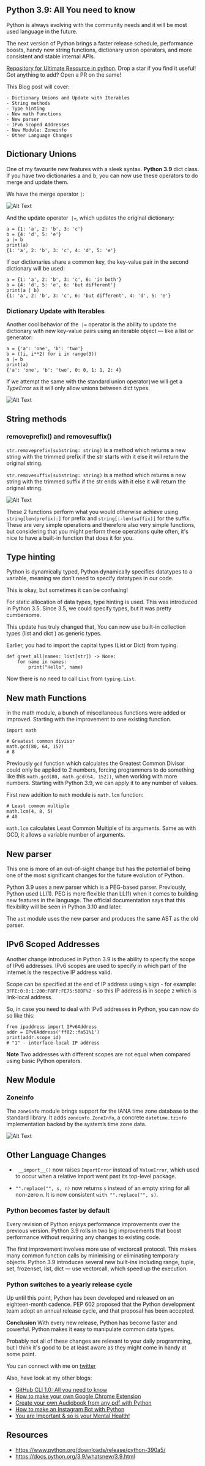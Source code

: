 ## Python 3.9: All You need to know

Python is always evolving with the community needs and it will be most used language in the future. 

The next version of Python brings a faster release schedule, performance boosts, handy new string functions, dictionary union operators, and more consistent and stable internal APIs.

[Repository for Ultimate Resource in python](https://github.com/ayushi7rawat/Ultimate-Python-Resource-Hub). Drop a star if you find it useful! Got anything to add? Open a PR on the same!

This Blog post will cover:
```
- Dictionary Unions and Update with Iterables
- String methods
- Type hinting
- New math Functions
- New parser
- IPv6 Scoped Addresses
- New Module: Zoneinfo
- Other Language Changes
```

## **Dictionary Unions**
One of my favourite new features with a sleek syntax. 
**Python 3.9** dict class. If you have two dictionaries a and b, you can now use these operators to do merge and update them.

We have the merge operator `|`:

![Alt Text](https://dev-to-uploads.s3.amazonaws.com/i/58uaf41f6uw8zaeq4bfw.png)

And the update operator` |=`, which updates the original dictionary:
```
a = {1: 'a', 2: 'b', 3: 'c'}
b = {4: 'd', 5: 'e'}
a |= b
print(a)
{1: 'a', 2: 'b', 3: 'c', 4: 'd', 5: 'e'}
```
If our dictionaries share a common key, the key-value pair in the second dictionary will be used:
```
a = {1: 'a', 2: 'b', 3: 'c', 6: 'in both'}
b = {4: 'd', 5: 'e', 6: 'but different'}
print(a | b)
{1: 'a', 2: 'b', 3: 'c', 6: 'but different', 4: 'd', 5: 'e'}
```

### **Dictionary Update with Iterables**

Another cool behavior of the` |=` operator is the ability to update the dictionary with new key-value pairs using an iterable object — like a list or generator:
```
a = {'a': 'one', 'b': 'two'}
b = ((i, i**2) for i in range(3))
a |= b
print(a)
{'a': 'one', 'b': 'two', 0: 0, 1: 1, 2: 4}
```
If we attempt the same with the standard union operator` | `we will get a *TypeError* as it will only allow unions between dict types.

![Alt Text](https://dev-to-uploads.s3.amazonaws.com/i/wcdlle015y4zq5w7oqy0.png)

## **String methods**
### **removeprefix() and removesuffix()**

`str.removeprefix(substring: string)` is a method which returns a new string with the trimmed prefix if the str starts with it else it will return the original string.

`str.removesuffix(substring: string)` is a method which returns a new string with the trimmed suffix if the str ends with it else it will return the original string.

![Alt Text](https://dev-to-uploads.s3.amazonaws.com/i/rmw33rogdw19i4sij2zt.png)

These 2 functions perform what you would otherwise achieve using `string[len(prefix):]` for prefix and `string[:-len(suffix)]` for the suffix. These are very simple operations and therefore also very simple functions, but considering that you might perform these operations quite often, it's nice to have a built-in function that does it for you.

## **Type hinting**

Python is dynamically typed, Python dynamically specifies datatypes to a variable, meaning we don’t need to specify datatypes in our code.

This is okay, but sometimes it can be confusing!

For static allocation of data types, type hinting is used. This was introduced in Python 3.5. Since 3.5, we could specify types, but it was pretty cumbersome. 

This update has truly changed that, You can now use built-in collection types (list and dict ) as generic types. 

Earlier, you had to import the capital types (List or Dict) from typing.
```
def greet_all(names: list[str]) -> None:
    for name in names:
        print("Hello", name)
```
Now there is no need to call `List` from `typing.List`.

## **New math Functions**
in the math module, a bunch of miscellaneous functions were added or improved. Starting with the improvement to one existing function.
```
import math

# Greatest common divisor
math.gcd(80, 64, 152)
# 8
```
Previously `gcd` function which calculates the Greatest Common Divisor could only be applied to 2 numbers, forcing programmers to do something like this `math.gcd(80, math.gcd(64, 152))`, when working with more numbers. Starting with Python 3.9, we can apply it to any number of values.

First new addition to `math` module is `math.lcm` function:
```
# Least common multiple
math.lcm(4, 8, 5)
# 40
```
`math.lcm` calculates Least Common Multiple of its arguments. Same as with GCD, it allows a variable number of arguments.

## **New parser**

This one is more of an out-of-sight change but has the potential of being one of the most significant changes for the future evolution of Python.

Python 3.9 uses a new parser which is a PEG-based parser. Previously, Python used LL(1). PEG is more flexible than LL(1) when it comes to building new features in the language. The official documentation says that this flexibility will be seen in Python 3.10 and later.

The `ast` module uses the new parser and produces the same AST as the old parser.

## **IPv6 Scoped Addresses**
Another change introduced in Python 3.9 is the ability to specify the scope of IPv6 addresses. IPv6 scopes are used to specify in which part of the internet is the respective IP address valid. 

Scope can be specified at the end of IP address using `%` sign - for example: `3FFE:0:0:1:200:F8FF:FE75:50DF%2` - so this IP address is in scope `2` which is link-local address.

So, in case you need to deal with IPv6 addresses in Python, you can now do so like this:
```
from ipaddress import IPv6Address
addr = IPv6Address('ff02::fa51%1')
print(addr.scope_id)
# "1" - interface-local IP address
```

**Note**
Two addresses with different scopes are not equal when compared using basic Python operators.

## **New Module**
### **Zoneinfo**

The `zoneinfo` module brings support for the IANA time zone database to the standard library. It adds `zoneinfo.ZoneInfo`, a concrete `datetime.tzinfo` implementation backed by the system’s time zone data.

![Alt Text](https://dev-to-uploads.s3.amazonaws.com/i/t96ldr53ueo36y3cqzo2.png)

## **Other Language Changes**
* ` __import__()` now raises `ImportError` instead of `ValueError`, which used to occur when a relative import went past its top-level package. 

* `"".replace("", s, n)` now returns `s` instead of an empty string for all non-zero `n`. It is now consistent `with "".replace("", s)`.


### **Python becomes faster by default**
Every revision of Python enjoys performance improvements over the previous version. Python 3.9 rolls in two big improvements that boost performance without requiring any changes to existing code.

The first improvement involves more use of vectorcall protocol. This makes many common function calls by minimising or eliminating temporary objects. Python 3.9 introduces several new built-ins including range, tuple, set, frozenset, list, dict — use vectorcall, which speed up the execution.

### **Python switches to a yearly release cycle**

Up until this point, Python has been developed and released on an eighteen-month cadence. PEP 602 proposed that the Python development team adopt an annual release cycle, and that proposal has been accepted. 

**Conclusion**
With every new release, Python has become faster and powerful. Python makes it easy to manipulate common data types. 

Probably not all of these changes are relevant to your daily programming, but I think it's good to be at least aware as they might come in handy at some point.

You can connect with me on [twitter](https://twitter.com/ayushi7rawat)

Also, have look at my other blogs:
- [GitHub CLI 1.0: All you need to know](https://ayushirawat.com/github-cli-10-all-you-need-to-know)
- [How to make your own Google Chrome Extension](https://ayushirawat.com/how-to-make-your-own-google-chrome-extension-1)
- [Create your own Audiobook from any pdf with Python](https://ayushirawat.com/create-your-own-audiobook-from-any-pdf-with-python)
- [How to make an Instagram Bot with Python](https://ayushirawat.com/how-to-make-an-instagram-bot-with-python)
- [You are Important & so is your Mental Health!](https://ayushirawat.com/you-are-important-and-so-is-your-mental-health)

## **Resources**
- https://www.python.org/downloads/release/python-390a5/
- https://docs.python.org/3.9/whatsnew/3.9.html
